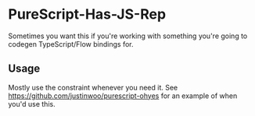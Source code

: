 # PureScript-Has-JS-Rep

Sometimes you want this if you're working with something you're going to codegen TypeScript/Flow bindings for.

## Usage

Mostly use the constraint whenever you need it. See <https://github.com/justinwoo/purescript-ohyes> for an example of when you'd use this.
